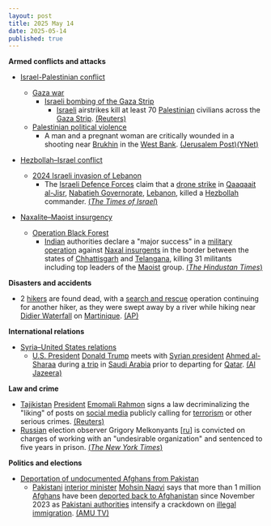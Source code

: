 ```yaml
---
layout: post
title: 2025 May 14
date: 2025-05-14
published: true
---
```



**Armed conflicts and attacks**

* [Israel-Palestinian conflict](https://en.wikipedia.org/wiki/Israel-Palestinian_conflict "Israel-Palestinian conflict")
  + [Gaza war](https://en.wikipedia.org/wiki/Gaza_war "Gaza war")
    - [Israeli bombing of the Gaza Strip](https://en.wikipedia.org/wiki/Israeli_bombing_of_the_Gaza_Strip "Israeli bombing of the Gaza Strip")
      * [Israeli](https://en.wikipedia.org/wiki/Israel "Israel") airstrikes kill at least 70 [Palestinian](https://en.wikipedia.org/wiki/Palestinian "Palestinian") civilians across the [Gaza Strip](https://en.wikipedia.org/wiki/Gaza_Strip "Gaza Strip"). [(Reuters)](https://www.reuters.com/world/middle-east/israeli-intensifies-gaza-bombardment-trump-visits-region-2025-05-14/)
  + [Palestinian political violence](https://en.wikipedia.org/wiki/Palestinian_political_violence "Palestinian political violence")
    - A man and a pregnant woman are critically wounded in a shooting near [Brukhin](https://en.wikipedia.org/wiki/Brukhin "Brukhin") in the [West Bank](https://en.wikipedia.org/wiki/West_Bank "West Bank"). [(Jerusalem Post)](https://www.jpost.com/breaking-news/article-854007)[(YNet)](https://www.ynetnews.com/article/r1uh9pmwgg)
* [Hezbollah–Israel conflict](https://en.wikipedia.org/wiki/Hezbollah%E2%80%93Israel_conflict "Hezbollah–Israel conflict")
  + [2024 Israeli invasion of Lebanon](https://en.wikipedia.org/wiki/2024_Israeli_invasion_of_Lebanon "2024 Israeli invasion of Lebanon")
    - The [Israeli Defence Forces](https://en.wikipedia.org/wiki/Israeli_Defence_Forces "Israeli Defence Forces") claim that a [drone strike](https://en.wikipedia.org/wiki/Drone_strike "Drone strike") in [Qaaqaait al-Jisr](https://en.wikipedia.org/wiki/Qaaqaait_al-Jisr "Qaaqaait al-Jisr"), [Nabatieh Governorate](https://en.wikipedia.org/wiki/Nabatieh_Governorate "Nabatieh Governorate"), [Lebanon](https://en.wikipedia.org/wiki/Lebanon "Lebanon"), killed a [Hezbollah](https://en.wikipedia.org/wiki/Hezbollah "Hezbollah") commander. [(*The Times of Israel*)](https://www.timesofisrael.com/liveblog_entry/idf-says-it-killed-hezbollah-commander-in-earlier-south-lebanon-drone-strike/)

* [Naxalite–Maoist insurgency](https://en.wikipedia.org/wiki/Naxalite%E2%80%93Maoist_insurgency "Naxalite–Maoist insurgency")
  + [Operation Black Forest](https://en.wikipedia.org/wiki/Operation_Black_Forest "Operation Black Forest")
    - [Indian](https://en.wikipedia.org/wiki/India "India") authorities declare a "major success" in a [military operation](https://en.wikipedia.org/wiki/Military_operation "Military operation") against [Naxal insurgents](https://en.wikipedia.org/wiki/Naxalism "Naxalism") in the border between the states of [Chhattisgarh](https://en.wikipedia.org/wiki/Chhattisgarh "Chhattisgarh") and [Telangana](https://en.wikipedia.org/wiki/Telangana "Telangana"), killing 31 militants including top leaders of the [Maoist](https://en.wikipedia.org/wiki/Maoist "Maoist") group. [(*The Hindustan Times*)](https://www.hindustantimes.com/india-news/security-forces-claim-top-maoist-leaders-either-killed-or-injured-in-operation-black-forest-101747234931173.html)

**Disasters and accidents**

* 2 [hikers](https://en.wikipedia.org/wiki/Hikers "Hikers") are found dead, with a [search and rescue](https://en.wikipedia.org/wiki/Search_and_rescue "Search and rescue") operation continuing for another hiker, as they were swept away by a river while hiking near [Didier Waterfall](https://en.wikipedia.org/wiki/Didier_Waterfall "Didier Waterfall") on [Martinique](https://en.wikipedia.org/wiki/Martinique "Martinique"). [(AP)](https://apnews.com/article/martinique-missing-hiker-dead-rescued-c39c015161b359e6f47a2ffa66eae554)

**International relations**

* [Syria–United States relations](https://en.wikipedia.org/wiki/Syria%E2%80%93United_States_relations "Syria–United States relations")
  + [U.S. President](https://en.wikipedia.org/wiki/President_of_the_United_States "President of the United States") [Donald Trump](https://en.wikipedia.org/wiki/Donald_Trump "Donald Trump") meets with [Syrian president](https://en.wikipedia.org/wiki/President_of_Syria "President of Syria") [Ahmed al-Sharaa](https://en.wikipedia.org/wiki/Ahmed_al-Sharaa "Ahmed al-Sharaa") during [a trip](https://en.wikipedia.org/wiki/2025_visit_by_Donald_Trump_to_the_Middle_East "2025 visit by Donald Trump to the Middle East") in [Saudi Arabia](https://en.wikipedia.org/wiki/Saudi_Arabia "Saudi Arabia") prior to departing for [Qatar](https://en.wikipedia.org/wiki/Qatar "Qatar"). [(Al Jazeera)](https://www.aljazeera.com/news/2025/5/14/trump-meets-syrias-al-sharaa-eyes-normalisation-of-ties-with-damascus)

**Law and crime**

* [Tajikistan](https://en.wikipedia.org/wiki/Tajikistan "Tajikistan") [President](https://en.wikipedia.org/wiki/President_of_Tajikistan "President of Tajikistan") [Emomali Rahmon](https://en.wikipedia.org/wiki/Emomali_Rahmon "Emomali Rahmon") signs a law decriminalizing the "liking" of posts on [social media](https://en.wikipedia.org/wiki/Social_media "Social media") publicly calling for [terrorism](https://en.wikipedia.org/wiki/Terrorism "Terrorism") or other serious crimes. [(Reuters)](https://www.reuters.com/world/asia-pacific/tajikistan-decriminalises-liking-social-media-posts-deemed-extremist-2025-05-14/)
* [Russian](https://en.wikipedia.org/wiki/Russia "Russia") election observer Grigory Melkonyants [[ru](https://ru.wikipedia.org/wiki/%D0%9C%D0%B5%D0%BB%D1%8C%D0%BA%D0%BE%D0%BD%D1%8C%D1%8F%D0%BD%D1%86%2C_%D0%93%D1%80%D0%B8%D0%B3%D0%BE%D1%80%D0%B8%D0%B9_%D0%90%D1%80%D0%BA%D0%B0%D0%B4%D1%8C%D0%B5%D0%B2%D0%B8%D1%87 "ru:Мельконьянц, Григорий Аркадьевич")] is convicted on charges of working with an "undesirable organization" and sentenced to five years in prison. [(*The New York Times*)](https://www.nytimes.com/2025/05/14/world/europe/grigory-melkonyants-russia-golos.html)

**Politics and elections**

* [Deportation of undocumented Afghans from Pakistan](https://en.wikipedia.org/wiki/Deportation_of_undocumented_Afghans_from_Pakistan "Deportation of undocumented Afghans from Pakistan")
  + [Pakistani](https://en.wikipedia.org/wiki/Pakistan "Pakistan") [interior minister](https://en.wikipedia.org/wiki/Ministry_of_Interior_%28Pakistan%29 "Ministry of Interior (Pakistan)") [Mohsin Naqvi](https://en.wikipedia.org/wiki/Mohsin_Naqvi "Mohsin Naqvi") says that more than 1 million [Afghans](https://en.wikipedia.org/wiki/Afghan_people "Afghan people") have been [deported back to Afghanistan](https://en.wikipedia.org/wiki/Deportation_of_undocumented_Afghans_from_Pakistan "Deportation of undocumented Afghans from Pakistan") since November 2023 as [Pakistani authorities](https://en.wikipedia.org/wiki/Pakistani_authorities "Pakistani authorities") intensify a crackdown on [illegal immigration](https://en.wikipedia.org/wiki/Illegal_immigration "Illegal immigration"). [(AMU TV)](https://amu.tv/173909/)
